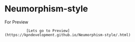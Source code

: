 # Neumorphism-style

For Preview
  
              [Lets go to Preview](https://kpndevelopment.github.io/Neumorphism-style/.html)
